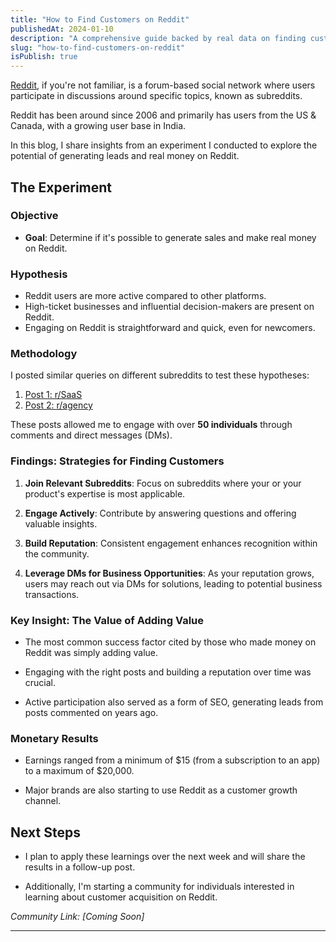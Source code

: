 ```yaml
---
title: "How to Find Customers on Reddit"
publishedAt: 2024-01-10
description: "A comprehensive guide backed by real data on finding customers and making money on Reddit."
slug: "how-to-find-customers-on-reddit"
isPublish: true
---
```


[Reddit](https://www.reddit.com), if you're not familiar, is a forum-based social network where users participate in discussions around specific topics, known as subreddits.

Reddit has been around since 2006 and primarily has users from the US & Canada, with a growing user base in India.

In this blog, I share insights from an experiment I conducted to explore the potential of generating leads and real money on Reddit.

## The Experiment

### Objective
- **Goal**: Determine if it's possible to generate sales and make real money on Reddit.

### Hypothesis
- Reddit users are more active compared to other platforms.
- High-ticket businesses and influential decision-makers are present on Reddit.
- Engaging on Reddit is straightforward and quick, even for newcomers.

### Methodology
I posted similar queries on different subreddits to test these hypotheses:
1. [Post 1: r/SaaS](https://www.reddit.com/r/SaaS/comments/192kvdy/do_people_really_get_customers_on_reddit/)
2. [Post 2: r/agency](https://www.reddit.com/r/agency/comments/192ryth/does_anyone_here_generate_leads_from_reddit/)

These posts allowed me to engage with over **50 individuals** through comments and direct messages (DMs).

### Findings: Strategies for Finding Customers

1. **Join Relevant Subreddits**: Focus on subreddits where your or your product's expertise is most applicable.

2. **Engage Actively**: Contribute by answering questions and offering valuable insights.

3. **Build Reputation**: Consistent engagement enhances recognition within the community.

4. **Leverage DMs for Business Opportunities**: As your reputation grows, users may reach out via DMs for solutions, leading to potential business transactions.

### Key Insight: The Value of Adding Value
- The most common success factor cited by those who made money on Reddit was simply adding value.

- Engaging with the right posts and building a reputation over time was crucial.

- Active participation also served as a form of SEO, generating leads from posts commented on years ago.

### Monetary Results
- Earnings ranged from a minimum of $15 (from a subscription to an app) to a maximum of $20,000.

- Major brands are also starting to use Reddit as a customer growth channel.

## Next Steps

- I plan to apply these learnings over the next week and will share the results in a follow-up post.

- Additionally, I'm starting a community for individuals interested in learning about customer acquisition on Reddit.

*Community Link: [Coming Soon]*

---